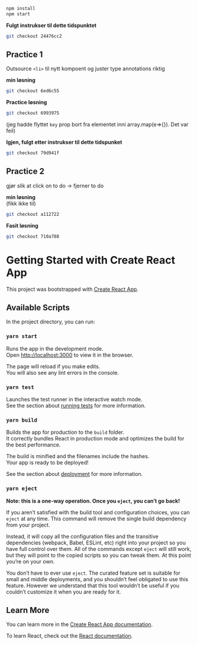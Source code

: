 ```bash
npm install
npm start
```

**Fulgt instrukser til dette tidspunktet**
```bash
git checkout 24476cc2
```

## Practice 1
Outsource `<li>` til nytt kompoent og juster type annotations riktig

**min løsning**
```bash
git checkout 6ed6c55
```

**Practice løsning**
```bash
git checkout 6993975
```
(jeg hadde flyttet `key` prop bort fra elementet inni array.map(e=>{}). Det var feil)

**Igjen, fulgt etter instrukser til dette tidspunket**
```bash
git checkout 79d941f
```

## Practice 2
gjør slik at click on to do -> fjerner to do

**min løsning** \
(fikk ikke til)
```bash
git checkout a112722
```

**Fasit løsning**
```bash
git checkout 710a788
```



# Getting Started with Create React App

This project was bootstrapped with [Create React App](https://github.com/facebook/create-react-app).

## Available Scripts

In the project directory, you can run:

### `yarn start`

Runs the app in the development mode.\
Open [http://localhost:3000](http://localhost:3000) to view it in the browser.

The page will reload if you make edits.\
You will also see any lint errors in the console.

### `yarn test`

Launches the test runner in the interactive watch mode.\
See the section about [running tests](https://facebook.github.io/create-react-app/docs/running-tests) for more information.

### `yarn build`

Builds the app for production to the `build` folder.\
It correctly bundles React in production mode and optimizes the build for the best performance.

The build is minified and the filenames include the hashes.\
Your app is ready to be deployed!

See the section about [deployment](https://facebook.github.io/create-react-app/docs/deployment) for more information.

### `yarn eject`

**Note: this is a one-way operation. Once you `eject`, you can’t go back!**

If you aren’t satisfied with the build tool and configuration choices, you can `eject` at any time. This command will remove the single build dependency from your project.

Instead, it will copy all the configuration files and the transitive dependencies (webpack, Babel, ESLint, etc) right into your project so you have full control over them. All of the commands except `eject` will still work, but they will point to the copied scripts so you can tweak them. At this point you’re on your own.

You don’t have to ever use `eject`. The curated feature set is suitable for small and middle deployments, and you shouldn’t feel obligated to use this feature. However we understand that this tool wouldn’t be useful if you couldn’t customize it when you are ready for it.

## Learn More

You can learn more in the [Create React App documentation](https://facebook.github.io/create-react-app/docs/getting-started).

To learn React, check out the [React documentation](https://reactjs.org/).
